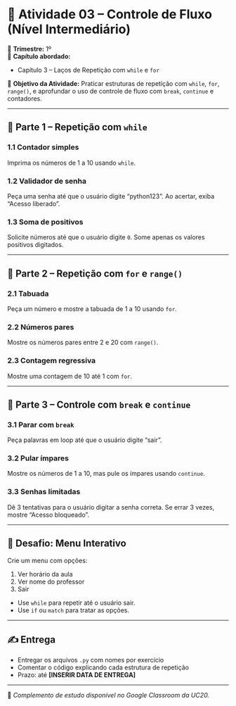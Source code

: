 # 🧪 Atividade 03 – Controle de Fluxo (Nível Intermediário)

📅 **Trimestre:** 1º  
📘 **Capítulo abordado:**  
- Capítulo 3 – Laços de Repetição com `while` e `for`

🎯 **Objetivo da Atividade:**
Praticar estruturas de repetição com `while`, `for`, `range()`, e aprofundar o uso de controle de fluxo com `break`, `continue` e contadores.

---

## 🔁 Parte 1 – Repetição com `while`

### 1.1 Contador simples
Imprima os números de 1 a 10 usando `while`.

### 1.2 Validador de senha
Peça uma senha até que o usuário digite “python123”. Ao acertar, exiba “Acesso liberado”.

### 1.3 Soma de positivos
Solicite números até que o usuário digite `0`. Some apenas os valores positivos digitados.

---

## 🔢 Parte 2 – Repetição com `for` e `range()`

### 2.1 Tabuada
Peça um número e mostre a tabuada de 1 a 10 usando `for`.

### 2.2 Números pares
Mostre os números pares entre 2 e 20 com `range()`.

### 2.3 Contagem regressiva
Mostre uma contagem de 10 até 1 com `for`.

---

## 🚦 Parte 3 – Controle com `break` e `continue`

### 3.1 Parar com `break`
Peça palavras em loop até que o usuário digite “sair”.

### 3.2 Pular ímpares
Mostre os números de 1 a 10, mas pule os ímpares usando `continue`.

### 3.3 Senhas limitadas
Dê 3 tentativas para o usuário digitar a senha correta. Se errar 3 vezes, mostre “Acesso bloqueado”.

---

## 🧠 Desafio: Menu Interativo

Crie um menu com opções:
1. Ver horário da aula
2. Ver nome do professor
3. Sair

- Use `while` para repetir até o usuário sair.
- Use `if` ou `match` para tratar as opções.

---

## ✍️ Entrega

- Entregar os arquivos `.py` com nomes por exercício
- Comentar o código explicando cada estrutura de repetição
- Prazo: até **[INSERIR DATA DE ENTREGA]**

---

🔗 *Complemento de estudo disponível no Google Classroom da UC20.*